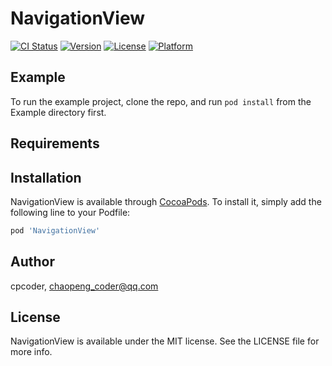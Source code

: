 # NavigationView

[![CI Status](https://img.shields.io/travis/cpcoder/NavigationView.svg?style=flat)](https://travis-ci.org/cpcoder/NavigationView)
[![Version](https://img.shields.io/cocoapods/v/NavigationView.svg?style=flat)](https://cocoapods.org/pods/NavigationView)
[![License](https://img.shields.io/cocoapods/l/NavigationView.svg?style=flat)](https://cocoapods.org/pods/NavigationView)
[![Platform](https://img.shields.io/cocoapods/p/NavigationView.svg?style=flat)](https://cocoapods.org/pods/NavigationView)

## Example

To run the example project, clone the repo, and run `pod install` from the Example directory first.

## Requirements

## Installation

NavigationView is available through [CocoaPods](https://cocoapods.org). To install
it, simply add the following line to your Podfile:

```ruby
pod 'NavigationView'
```

## Author

cpcoder, chaopeng_coder@qq.com

## License

NavigationView is available under the MIT license. See the LICENSE file for more info.
